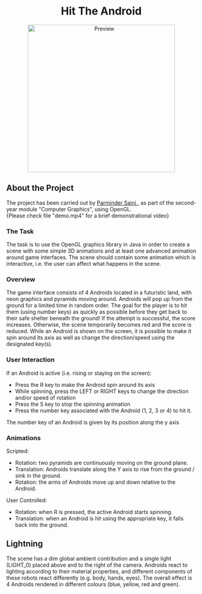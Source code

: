 # <h1 align="center"><b>Hit The Android</b></h1>
<p align="center">
   <img src="https://media.discordapp.net/attachments/776491759358181380/849358297421316146/2021-06-01_20_45_16-Hit_the_Android.jpg" alt="Preview" height="390">
</p>

## About the Project
The project has been carried out by <a href = "https://github.com/Parmo7"> Parminder Saini </a>, as part of the second-year module "Computer Graphics", using OpenGL.
<br>{Please check file "demo.mp4" for a brief demonstrational video}

### The Task
The task is to use the OpenGL graphics library in Java in order to create a scene with some simple 3D animations and at least one advanced animation around game interfaces. 
The scene should contain some animation which is interactive, i.e. the user can affect what happens in the scene.


### Overview
The game interface consists of 4 Androids located in a futuristic land, with neon graphics and pyramids
moving around. Androids will pop up from the ground for a limited time in random order. The goal for
the player is to hit them (using number keys) as quickly as possible before they get back to their safe
shelter beneath the ground! If the attempt is successful, the score increases. Otherwise, the scene
temporarily becomes red and the score is reduced. While an Android is shown on the screen, it is possible
to make it spin around its axis as well as change the direction/speed using the designated key(s).

### User Interaction
If an Android is active (i.e. rising or staying on the screen):
<ul>
<li>Press the R key to make the Android spin around its axis</li>
<li>While spinning, press the LEFT or RIGHT keys to change the direction and/or speed of rotation</li>
<li>Press the S key to stop the spinning animation</li>
<li>Press the number key associated with the Android (1, 2, 3 or 4) to hit it.</li>
</ul>
The number key of an Android is given by its position along the y axis

### Animations
Scripted:
<ul>
<li>Rotation: two pyramids are continuously moving on the ground plane.</li>
<li>Translation: Androids translate along the Y axis to rise from the ground / sink in the ground.</li>
<li>Rotation: the arms of Androids move up and down relative to the Android.</li>
</ul>
User Controlled:
<ul>
<li>Rotation: when R is pressed, the active Android starts spinning.</li>
<li>Translation: when an Android is hit using the appropriate key, it falls back into the ground.</li>
</ul>

## Lightning
The scene has a dim global ambient contribution and a single light (LIGHT_0) placed above and to the
right of the camera. Androids react to lighting according to their material properties, and different
components of these robots react differently (e.g. body, hands, eyes). The overall effect is 4 Androids
rendered in different colours (blue, yellow, red and green).


